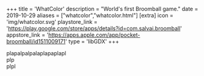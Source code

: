+++
title = 'WhatColor'
description = "World's first Broomball game."
date = 2019-10-29
aliases = ["whatcolor","whatcolor.html"]
[extra]
icon = 'img/whatcolor.svg'
playstore_link = 'https://play.google.com/store/apps/details?id=com.salvai.broomball'
appstore_link = 'https://apps.apple.com/app/pocket-broomball/id1511009171'
type = 'libGDX'
+++

plapalpalpalaplapaplapl  
plp  
plpl